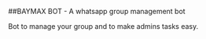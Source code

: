 ##BAYMAX BOT - A whatsapp group management bot

Bot to manage your group and to make admins tasks easy.
